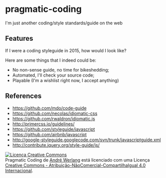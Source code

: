 # pragmatic-coding
I'm just another coding/style standards/guide on the web

## Features

If I were a coding styleguide in 2015, how would I look like?

Here are some things that I indeed could be:

 * No non-sense guide, no time for bikeshedding;
 * Automated, I'll check your source code;
 * Playable (I'm a wishlist right now, I accept anything)
 
## References

 * https://github.com/mdo/code-guide
 * https://github.com/necolas/idiomatic-css
 * https://github.com/rwaldron/idiomatic.js
 * http://primercss.io/guidelines/
 * https://github.com/styleguide/javascript
 * https://github.com/airbnb/javascript
 * http://google-styleguide.googlecode.com/svn/trunk/javascriptguide.xml
 * http://contribute.jquery.org/style-guide/js/

<a rel="license" href="http://creativecommons.org/licenses/by-nc-sa/4.0/"><img alt="Licença Creative Commons" style="border-width:0" src="https://i.creativecommons.org/l/by-nc-sa/4.0/88x31.png" /></a><br /><span xmlns:dct="http://purl.org/dc/terms/" href="http://purl.org/dc/dcmitype/Text" property="dct:title" rel="dct:type">Pragmatic Coding</span> de <a xmlns:cc="http://creativecommons.org/ns#" href="awerlang.github.io/pragmatic-coding" property="cc:attributionName" rel="cc:attributionURL">André Werlang</a> está licenciado com uma Licença <a rel="license" href="http://creativecommons.org/licenses/by-nc-sa/4.0/">Creative Commons - Atribuição-NãoComercial-CompartilhaIgual 4.0 Internacional</a>.
